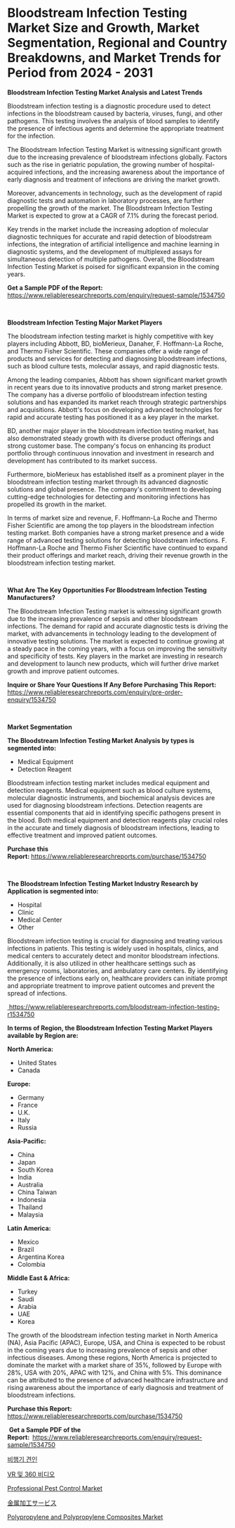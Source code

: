 <p><h1>Bloodstream Infection Testing Market Size and Growth, Market Segmentation, Regional and Country Breakdowns, and Market Trends for Period from 2024 -  2031</h1></p><p><strong>Bloodstream Infection Testing Market Analysis and Latest Trends</strong></p>
<p><p>Bloodstream infection testing is a diagnostic procedure used to detect infections in the bloodstream caused by bacteria, viruses, fungi, and other pathogens. This testing involves the analysis of blood samples to identify the presence of infectious agents and determine the appropriate treatment for the infection.</p><p>The Bloodstream Infection Testing Market is witnessing significant growth due to the increasing prevalence of bloodstream infections globally. Factors such as the rise in geriatric population, the growing number of hospital-acquired infections, and the increasing awareness about the importance of early diagnosis and treatment of infections are driving the market growth.</p><p>Moreover, advancements in technology, such as the development of rapid diagnostic tests and automation in laboratory processes, are further propelling the growth of the market. The Bloodstream Infection Testing Market is expected to grow at a CAGR of 7.1% during the forecast period.</p><p>Key trends in the market include the increasing adoption of molecular diagnostic techniques for accurate and rapid detection of bloodstream infections, the integration of artificial intelligence and machine learning in diagnostic systems, and the development of multiplexed assays for simultaneous detection of multiple pathogens. Overall, the Bloodstream Infection Testing Market is poised for significant expansion in the coming years.</p></p>
<p><strong>Get a Sample PDF of the Report:&nbsp;</strong> <a href="https://www.reliableresearchreports.com/enquiry/request-sample/1534750">https://www.reliableresearchreports.com/enquiry/request-sample/1534750</a></p>
<p>&nbsp;</p>
<p><strong>Bloodstream Infection Testing Major Market Players</strong></p>
<p><p>The bloodstream infection testing market is highly competitive with key players including Abbott, BD, bioMerieux, Danaher, F. Hoffmann-La Roche, and Thermo Fisher Scientific. These companies offer a wide range of products and services for detecting and diagnosing bloodstream infections, such as blood culture tests, molecular assays, and rapid diagnostic tests.</p><p>Among the leading companies, Abbott has shown significant market growth in recent years due to its innovative products and strong market presence. The company has a diverse portfolio of bloodstream infection testing solutions and has expanded its market reach through strategic partnerships and acquisitions. Abbott's focus on developing advanced technologies for rapid and accurate testing has positioned it as a key player in the market.</p><p>BD, another major player in the bloodstream infection testing market, has also demonstrated steady growth with its diverse product offerings and strong customer base. The company's focus on enhancing its product portfolio through continuous innovation and investment in research and development has contributed to its market success.</p><p>Furthermore, bioMerieux has established itself as a prominent player in the bloodstream infection testing market through its advanced diagnostic solutions and global presence. The company's commitment to developing cutting-edge technologies for detecting and monitoring infections has propelled its growth in the market.</p><p>In terms of market size and revenue, F. Hoffmann-La Roche and Thermo Fisher Scientific are among the top players in the bloodstream infection testing market. Both companies have a strong market presence and a wide range of advanced testing solutions for detecting bloodstream infections. F. Hoffmann-La Roche and Thermo Fisher Scientific have continued to expand their product offerings and market reach, driving their revenue growth in the bloodstream infection testing market.</p></p>
<p>&nbsp;</p>
<p><strong>What Are The Key Opportunities For Bloodstream Infection Testing Manufacturers?</strong></p>
<p><p>The Bloodstream Infection Testing market is witnessing significant growth due to the increasing prevalence of sepsis and other bloodstream infections. The demand for rapid and accurate diagnostic tests is driving the market, with advancements in technology leading to the development of innovative testing solutions. The market is expected to continue growing at a steady pace in the coming years, with a focus on improving the sensitivity and specificity of tests. Key players in the market are investing in research and development to launch new products, which will further drive market growth and improve patient outcomes.</p></p>
<p><strong>Inquire or Share Your Questions If Any Before Purchasing This Report:</strong> <a href="https://www.reliableresearchreports.com/enquiry/pre-order-enquiry/1534750">https://www.reliableresearchreports.com/enquiry/pre-order-enquiry/1534750</a></p>
<p>&nbsp;</p>
<p><strong>Market Segmentation</strong></p>
<p><strong>The Bloodstream Infection Testing Market Analysis by types is segmented into:</strong></p>
<p><ul><li>Medical Equipment</li><li>Detection Reagent</li></ul></p>
<p><p>Bloodstream infection testing market includes medical equipment and detection reagents. Medical equipment such as blood culture systems, molecular diagnostic instruments, and biochemical analysis devices are used for diagnosing bloodstream infections. Detection reagents are essential components that aid in identifying specific pathogens present in the blood. Both medical equipment and detection reagents play crucial roles in the accurate and timely diagnosis of bloodstream infections, leading to effective treatment and improved patient outcomes.</p></p>
<p><strong>Purchase this Report:&nbsp;</strong><a href="https://www.reliableresearchreports.com/purchase/1534750">https://www.reliableresearchreports.com/purchase/1534750</a></p>
<p>&nbsp;</p>
<p><strong>The Bloodstream Infection Testing Market Industry Research by Application is segmented into:</strong></p>
<p><ul><li>Hospital</li><li>Clinic</li><li>Medical Center</li><li>Other</li></ul></p>
<p><p>Bloodstream infection testing is crucial for diagnosing and treating various infections in patients. This testing is widely used in hospitals, clinics, and medical centers to accurately detect and monitor bloodstream infections. Additionally, it is also utilized in other healthcare settings such as emergency rooms, laboratories, and ambulatory care centers. By identifying the presence of infections early on, healthcare providers can initiate prompt and appropriate treatment to improve patient outcomes and prevent the spread of infections.</p></p>
<p><a href="https://www.reliableresearchreports.com/bloodstream-infection-testing-r1534750">&nbsp;https://www.reliableresearchreports.com/bloodstream-infection-testing-r1534750</a></p>
<p><strong>In terms of Region, the Bloodstream Infection Testing Market Players available by Region are:</strong></p>
<p>
    <p> <strong> North America: </strong>
        <ul>
            <li>United States</li>
            <li>Canada</li>
        </ul>
        </p> 
    <p> <strong> Europe: </strong>
        <ul>
            <li>Germany</li>
            <li>France</li>
            <li>U.K.</li>
            <li>Italy</li>
            <li>Russia</li>
        </ul>
        </p> 
    <p> <strong> Asia-Pacific: </strong>
        <ul>
            <li>China</li>
            <li>Japan</li>
            <li>South Korea</li>
            <li>India</li>
            <li>Australia</li>
            <li>China Taiwan</li>
            <li>Indonesia</li>
            <li>Thailand</li>
            <li>Malaysia</li>
        </ul>
        </p> 
    <p> <strong> Latin America: </strong>
        <ul>
            <li>Mexico</li>
            <li>Brazil</li>
            <li>Argentina Korea</li>
            <li>Colombia</li>
        </ul>
        </p> 
    <p> <strong> Middle East & Africa: </strong>
        <ul>
            <li>Turkey</li>
            <li>Saudi</li>
            <li>Arabia</li>
            <li>UAE</li>
            <li>Korea</li>
        </ul>
    </p>
    </p>
<p><p>The growth of the bloodstream infection testing market in North America (NA), Asia Pacific (APAC), Europe, USA, and China is expected to be robust in the coming years due to increasing prevalence of sepsis and other infectious diseases. Among these regions, North America is projected to dominate the market with a market share of 35%, followed by Europe with 28%, USA with 20%, APAC with 12%, and China with 5%. This dominance can be attributed to the presence of advanced healthcare infrastructure and rising awareness about the importance of early diagnosis and treatment of bloodstream infections.</p></p>
<p><strong>Purchase this Report: </strong><a href="https://www.reliableresearchreports.com/purchase/1534750">https://www.reliableresearchreports.com/purchase/1534750</a></p>
<p>&nbsp;<strong>Get a Sample PDF of the Report:&nbsp;&nbsp;</strong><a href="https://www.reliableresearchreports.com/enquiry/request-sample/1534750">https://www.reliableresearchreports.com/enquiry/request-sample/1534750</a></p>
<p><strong></strong></p>
<p><p><a href="https://github.com/CliftonFisher9067/Market-Research-Report-List-1/blob/main/879707942557.md">비행기 견인</a></p><p><a href="https://github.com/vskv4779xr1/Market-Research-Report-List-2/blob/main/931377542556.md">VR 및 360 비디오</a></p><p><a href="https://github.com/mahnoor2003/Market-Research-Report-List-4/blob/main/professional-pest-control-market.md">Professional Pest Control Market</a></p><p><a href="https://github.com/mcbeesbxa270/Market-Research-Report-List-2/blob/main/152690746681.md">金属加工サービス</a></p><p><a href="https://issuu.com/reportprime-2/docs/polypropylene-and-polypropylene-composites-market-">Polypropylene and Polypropylene Composites Market</a></p></p>